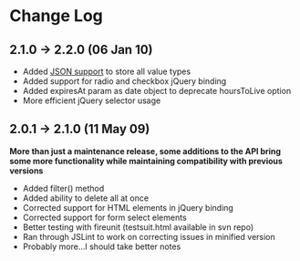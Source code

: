 # Change Log #

## 2.1.0 -> 2.2.0 (06 Jan 10) ##
  * Added [JSON support](http://code.google.com/p/cookies/wiki/JSON) to store all value types
  * Added support for radio and checkbox jQuery binding
  * Added expiresAt param as date object to deprecate hoursToLive option
  * More efficient jQuery selector usage

## 2.0.1 -> 2.1.0 (11 May 09) ##
**More than just a maintenance release, some additions to the API bring some more functionality while maintaining compatibility with previous versions**
  * Added filter() method
  * Added ability to delete all at once
  * Corrected support for HTML elements in jQuery binding
  * Corrected support for form select elements
  * Better testing with fireunit (testsuit.html available in svn repo)
  * Ran through JSLint to work on correcting issues in minified version
  * Probably more...I should take better notes
